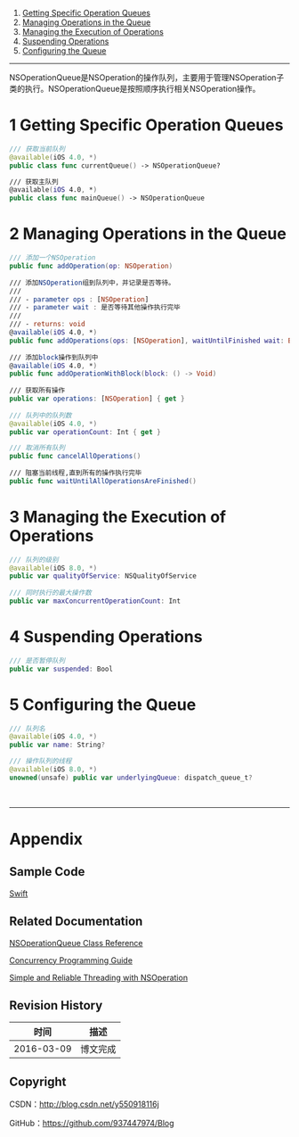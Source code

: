 1. [Getting Specific Operation Queues](#1)
2. [Managing Operations in the Queue](#2)
3. [Managing the Execution of Operations](#3)
4. [Suspending Operations](#4)
5. [Configuring the Queue](#5)

----

NSOperationQueue是NSOperation的操作队列，主要用于管理NSOperation子类的执行。NSOperationQueue是按照顺序执行相关NSOperation操作。

# <a id="1">1 Getting Specific Operation Queues

```swift
/// 获取当前队列
@available(iOS 4.0, *)
public class func currentQueue() -> NSOperationQueue?

/// 获取主队列
@available(iOS 4.0, *)
public class func mainQueue() -> NSOperationQueue
```

# <a id="2">2 Managing Operations in the Queue

```swift
/// 添加一个NSOperation
public func addOperation(op: NSOperation)
    
/// 添加NSOperation组到队列中，并记录是否等待。
///
/// - parameter ops : [NSOperation]
/// - parameter wait : 是否等待其他操作执行完毕
///
/// - returns: void
@available(iOS 4.0, *)
public func addOperations(ops: [NSOperation], waitUntilFinished wait: Bool)
    
/// 添加block操作到队列中
@available(iOS 4.0, *)
public func addOperationWithBlock(block: () -> Void)
    
/// 获取所有操作
public var operations: [NSOperation] { get }
    
/// 队列中的队列数
@available(iOS 4.0, *)
public var operationCount: Int { get }

/// 取消所有队列
public func cancelAllOperations()
    
/// 阻塞当前线程,直到所有的操作执行完毕
public func waitUntilAllOperationsAreFinished()    
```

# <a id="3">3 Managing the Execution of Operations

```swift
/// 队列的级别
@available(iOS 8.0, *)
public var qualityOfService: NSQualityOfService
    
/// 同时执行的最大操作数
public var maxConcurrentOperationCount: Int
```

# <a id="4">4 Suspending Operations

```swift
/// 是否暂停队列
public var suspended: Bool
```

# <a id="5">5 Configuring the Queue

```swift
/// 队列名
@available(iOS 4.0, *)
public var name: String?

/// 操作队列的线程
@available(iOS 8.0, *)
unowned(unsafe) public var underlyingQueue: dispatch_queue_t?
```

&#160;

----------

# Appendix

## Sample Code

[Swift](https://github.com/937447974/Swift)

## Related Documentation

[NSOperationQueue Class Reference](https://developer.apple.com/library/ios/documentation/Cocoa/Reference/NSOperationQueue_class/index.html)

[Concurrency Programming Guide](https://developer.apple.com/library/ios/documentation/General/Conceptual/ConcurrencyProgrammingGuide/Introduction/Introduction.html)

[Simple and Reliable Threading with NSOperation](https://developer.apple.com/library/ios/technotes/tn2109/_index.html)

## Revision History

| 时间 | 描述 |
| ---- | ---- |
| 2016-03-09 | 博文完成 |

## Copyright

CSDN：http://blog.csdn.net/y550918116j

GitHub：https://github.com/937447974/Blog
